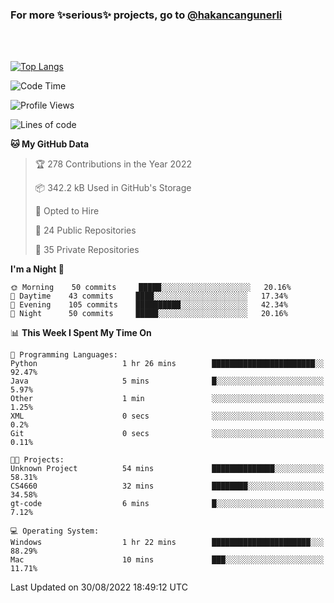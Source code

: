 ### For more ✨serious✨ projects, go to [@hakancangunerli](https://github.com/hakancangunerli)

<br>
<br>



[![Top Langs](https://github-readme-stats.vercel.app/api/top-langs/?username=63616e&layout=compact&hide=tex,html,shell,assembly,javascript,C&langs_count=6&exclude_repo=2015-csharp)](https://github.com/anuraghazra/github-readme-stats)


<!--START_SECTION:waka-->
![Code Time](http://img.shields.io/badge/Code%20Time-216%20hrs%2059%20mins-blue)

![Profile Views](http://img.shields.io/badge/Profile%20Views-0-blue)

![Lines of code](https://img.shields.io/badge/From%20Hello%20World%20I%27ve%20Written-197%20Thousand%20lines%20of%20code-blue)

**🐱 My GitHub Data** 

> 🏆 278 Contributions in the Year 2022
 > 
> 📦 342.2 kB Used in GitHub's Storage 
 > 
> 💼 Opted to Hire
 > 
> 📜 24 Public Repositories 
 > 
> 🔑 35 Private Repositories  
 > 
**I'm a Night 🦉** 

```text
🌞 Morning    50 commits     █████░░░░░░░░░░░░░░░░░░░░   20.16% 
🌆 Daytime    43 commits     ████░░░░░░░░░░░░░░░░░░░░░   17.34% 
🌃 Evening    105 commits    ██████████░░░░░░░░░░░░░░░   42.34% 
🌙 Night      50 commits     █████░░░░░░░░░░░░░░░░░░░░   20.16%

```


📊 **This Week I Spent My Time On** 

```text
💬 Programming Languages: 
Python                   1 hr 26 mins        ███████████████████████░░   92.47% 
Java                     5 mins              █░░░░░░░░░░░░░░░░░░░░░░░░   5.97% 
Other                    1 min               ░░░░░░░░░░░░░░░░░░░░░░░░░   1.25% 
XML                      0 secs              ░░░░░░░░░░░░░░░░░░░░░░░░░   0.2% 
Git                      0 secs              ░░░░░░░░░░░░░░░░░░░░░░░░░   0.11%

🐱‍💻 Projects: 
Unknown Project          54 mins             ██████████████░░░░░░░░░░░   58.31% 
CS4660                   32 mins             ████████░░░░░░░░░░░░░░░░░   34.58% 
gt-code                  6 mins              █░░░░░░░░░░░░░░░░░░░░░░░░   7.12%

💻 Operating System: 
Windows                  1 hr 22 mins        ██████████████████████░░░   88.29% 
Mac                      10 mins             ███░░░░░░░░░░░░░░░░░░░░░░   11.71%

```


 Last Updated on 30/08/2022 18:49:12 UTC
<!--END_SECTION:waka-->


